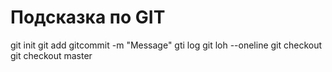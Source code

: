 # Подсказка по GIT

git init
git add
gitcommit -m "Message"
gti log
git loh --oneline
git checkout
git checkout master